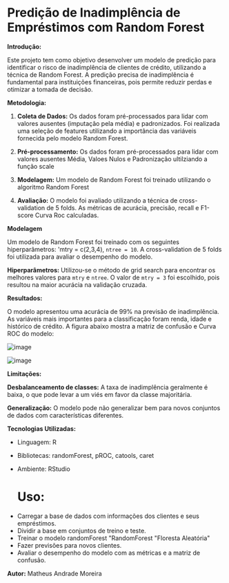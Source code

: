 # Predição de Inadimplência de Empréstimos com Random Forest

**Introdução:**

Este projeto tem como objetivo desenvolver um modelo de predição para identificar o risco de inadimplência de clientes de crédito, utilizando a técnica de Random Forest. A predição precisa de inadimplência é fundamental para instituições financeiras, pois permite reduzir perdas e otimizar a tomada de decisão.

**Metodologia:**

1. **Coleta de Dados:** Os dados foram pré-processados para lidar com valores ausentes (imputação pela média) e padronizados. Foi realizada uma seleção de features utilizando a importância das variáveis fornecida pelo modelo Random Forest.

2. **Pré-processamento:** Os dados foram pré-processados para lidar com valores ausentes Média, Valoes Nulos e Padronização ultilziando a função scale

3. **Modelagem:** Um modelo de Random Forest foi treinado utilizando o algoritmo Random Forest

4. **Avaliação:** O modelo foi avaliado utilizando a técnica de cross-validation  de 5 folds. As métricas de acurácia, precisão, recall e F1-score Curva Roc calculadas.

**Modelagem**

Um modelo de Random Forest foi treinado com os seguintes hiperparâmetros: 'mtry = c(2,3,4), `ntree = 10`. A cross-validation de 5 folds foi utilizada para avaliar o desempenho do modelo.

**Hiperparâmetros:** Utilizou-se o método de grid search para encontrar os melhores valores para `mtry` e `ntree`. O valor de `mtry = 3` foi escolhido, pois resultou na maior acurácia na validação cruzada.

**Resultados:**

O modelo apresentou uma acurácia de 99% na previsão de inadimplência. As variáveis mais importantes para a classificação foram renda, idade e histórico de crédito. A figura abaixo mostra a matriz de confusão e Curva ROC do modelo:

![image](https://github.com/user-attachments/assets/1414ecbb-6a85-407f-b071-50abf167e9b8)

![image](https://github.com/user-attachments/assets/21f772e5-d52f-4006-8aef-66631fcf33b3)


**Limitações:**

**Desbalanceamento de classes:** A taxa de inadimplência geralmente é baixa, o que pode levar a um viés em favor da classe majoritária.

**Generalização:** O modelo pode não generalizar bem para novos conjuntos de dados com características diferentes.

**Tecnologias Utilizadas:**

* Linguagem: R
* Bibliotecas: randomForest, pROC, catools, caret
* Ambiente: RStudio

  # Uso:
  
- Carregar a base de dados com informações dos clientes e seus empréstimos.
- Dividir a base em conjuntos de treino e teste.
- Treinar o modelo randomForest "RandomForest "Floresta Aleatória"
- Fazer previsões para novos clientes.
- Avaliar o desempenho do modelo com as métricas e a matriz de confusão.

**Autor:**
Matheus Andrade Moreira
